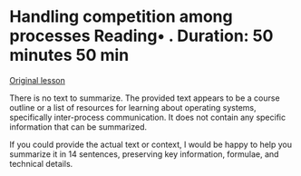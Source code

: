 # Handling competition among processes Reading• . Duration: 50 minutes 50 min

[Original lesson](https://www.coursera.org/learn/uol-how-computers-work/supplement/FKV8Y/handling-competition-among-processes)

There is no text to summarize. The provided text appears to be a course outline or a list of resources for learning about operating systems, specifically inter-process communication. It does not contain any specific information that can be summarized.

If you could provide the actual text or context, I would be happy to help you summarize it in 14 sentences, preserving key information, formulae, and technical details.


